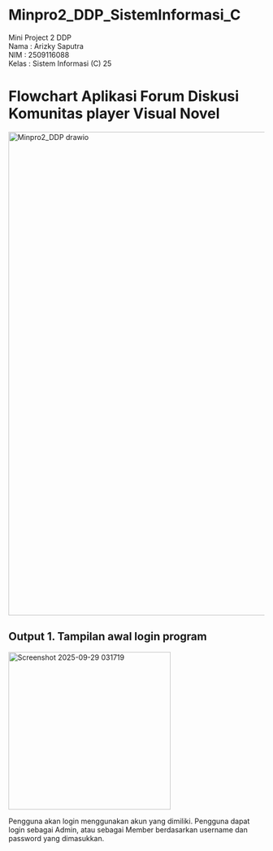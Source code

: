 # Minpro2_DDP_SistemInformasi_C
Mini Project 2 DDP <br>
Nama   :  Arizky Saputra <br>
NIM    :  2509116088 <br>
Kelas  :  Sistem Informasi (C) 25

<H1>Flowchart Aplikasi Forum Diskusi Komunitas player Visual Novel</H1>
<img width="1340" height="951" alt="Minpro2_DDP drawio" src="https://github.com/user-attachments/assets/d5754e78-8b9c-428f-8f15-321a8b5c6402" />

<h2>Output 1. Tampilan awal login program</h2>
<img width="319" height="310" alt="Screenshot 2025-09-29 031719" src="https://github.com/user-attachments/assets/3c8e617b-5ac0-4165-b8b2-b212e1358c03" />

Pengguna akan login menggunakan akun yang dimiliki. Pengguna dapat login sebagai Admin, atau sebagai Member berdasarkan username dan password yang dimasukkan.




